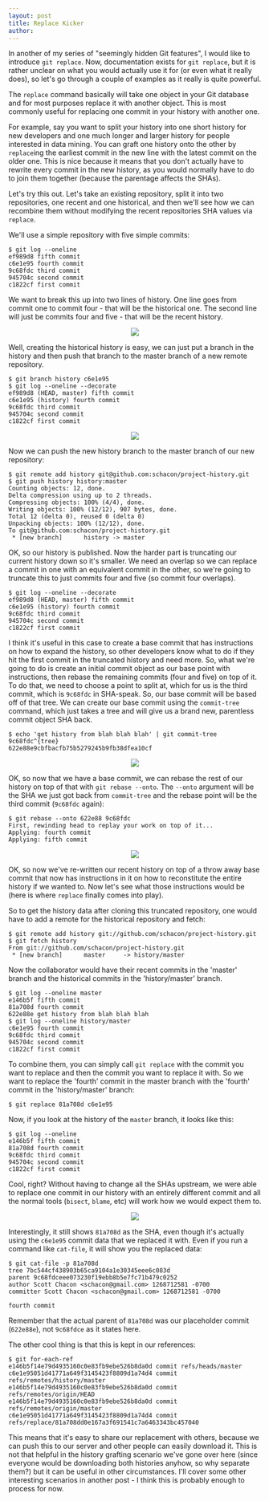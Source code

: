 ```yaml
---
layout: post
title: Replace Kicker
author:
---
```


In another of my series of "seemingly hidden Git features", I would like to
introduce `git replace`.  Now, documentation exists for `git replace`, but it
is rather unclear on what you would actually use it for (or even what it really
does), so let's go through a couple of examples as it really is quite powerful.

The `replace` command basically will take one object in your Git database and
for most purposes replace it with another object.  This is most commonly useful
for replacing one commit in your history with another one.

For example, say you want to split your history into one short history for
new developers and one much longer and larger history for people interested
in data mining.  You can graft one history onto the other by `replace`ing
the earliest commit in the new line with the latest commit on the older one.  This
is nice because it means that you don't actually have to rewrite every commit
in the new history, as you would normally have to do to join them together
(because the parentage affects the SHAs).

Let's try this out.  Let's take an existing repository, split it into two
repositories, one recent and one historical, and then we'll see how we can
recombine them without modifying the recent repositories SHA values via `replace`.

We'll use a simple repository with five simple commits:

	$ git log --oneline
	ef989d8 fifth commit
	c6e1e95 fourth commit
	9c68fdc third commit
	945704c second commit
	c1822cf first commit

We want to break this up into two lines of history.  One line goes from commit
one to commit four - that will be the historical one.  The second line will
just be commits four and five - that will be the recent history.

<center><img src="/images/replace1.png"></center>

Well, creating the historical history is easy, we can just put a branch in the
history and then push that branch to the master branch of a new remote repository.

	$ git branch history c6e1e95
	$ git log --oneline --decorate
	ef989d8 (HEAD, master) fifth commit
	c6e1e95 (history) fourth commit
	9c68fdc third commit
	945704c second commit
	c1822cf first commit

<center><img src="/images/replace2.png"></center>

Now we can push the new history branch to the master branch of our new repository:

	$ git remote add history git@github.com:schacon/project-history.git
	$ git push history history:master
	Counting objects: 12, done.
	Delta compression using up to 2 threads.
	Compressing objects: 100% (4/4), done.
	Writing objects: 100% (12/12), 907 bytes, done.
	Total 12 (delta 0), reused 0 (delta 0)
	Unpacking objects: 100% (12/12), done.
	To git@github.com:schacon/project-history.git
	 * [new branch]      history -> master

OK, so our history is published.  Now the harder part is truncating our current
history down so it's smaller.  We need an overlap so we can replace a commit
in one with an equivalent commit in the other, so we're going to truncate this
to just commits four and five (so commit four overlaps).

	$ git log --oneline --decorate
	ef989d8 (HEAD, master) fifth commit
	c6e1e95 (history) fourth commit
	9c68fdc third commit
	945704c second commit
	c1822cf first commit

I think it's useful in this case to create a base commit that has instructions
on how to expand the history, so other developers know what to do if they
hit the first commit in the truncated history and need more.  So, what we're
going to do is create an initial commit object as our base point with instructions,
then rebase the remaining commits (four and five) on top of it.  To do that,
we need to choose a point to split at, which for us is the third commit, which
is `9c68fdc` in SHA-speak.  So, our base commit will be based off of that tree.
We can create our base commit using the `commit-tree` command, which just takes
a tree and will give us a brand new, parentless commit object SHA back.

	$ echo 'get history from blah blah blah' | git commit-tree 9c68fdc^{tree}
	622e88e9cbfbacfb75b5279245b9fb38dfea10cf

<center><img src="/images/replace3.png"></center>

OK, so now that we have a base commit, we can rebase the rest of our history
on top of that with `git rebase --onto`.  The `--onto` argument will be the
SHA we just got back from `commit-tree` and the rebase point will be the third
commit (`9c68fdc` again):

	$ git rebase --onto 622e88 9c68fdc
	First, rewinding head to replay your work on top of it...
	Applying: fourth commit
	Applying: fifth commit

<center><img src="/images/replace4.png"></center>

OK, so now we've re-written our recent history on top of a throw away base commit
that now has instructions in it on how to reconstitute the entire history if
we wanted to. Now let's see what those instructions would be (here is where
`replace` finally comes into play).

So to get the history data after cloning this truncated repository, one would
have to add a remote for the historical repository and fetch:

	$ git remote add history git://github.com/schacon/project-history.git
	$ git fetch history
	From git://github.com/schacon/project-history.git
	 * [new branch]      master     -> history/master

Now the collaborator would have their recent commits in the 'master' branch
and the historical commits in the 'history/master' branch.

	$ git log --oneline master
	e146b5f fifth commit
	81a708d fourth commit
	622e88e get history from blah blah blah
	$ git log --oneline history/master
	c6e1e95 fourth commit
	9c68fdc third commit
	945704c second commit
	c1822cf first commit

To combine them, you can simply call `git replace` with the commit you want
to replace and then the commit you want to replace it with.  So we want to
replace the 'fourth' commit in the master branch with the 'fourth' commit in
the 'history/master' branch:

	$ git replace 81a708d c6e1e95

Now, if you look at the history of the `master` branch, it looks like this:

	$ git log --oneline
	e146b5f fifth commit
	81a708d fourth commit
	9c68fdc third commit
	945704c second commit
	c1822cf first commit

Cool, right?  Without having to change all the SHAs upstream, we were able to
replace one commit in our history with an entirely different commit and all the
normal tools (`bisect`, `blame`, etc) will work how we would expect them to.

<center><img src="/images/replace5.png"></center>

Interestingly, it still shows `81a708d` as the SHA, even though it's actually
using the `c6e1e95` commit data that we replaced it with.  Even if you run a
command like `cat-file`, it will show you the replaced data:

	$ git cat-file -p 81a708d
	tree 7bc544cf438903b65ca9104a1e30345eee6c083d
	parent 9c68fdceee073230f19ebb8b5e7fc71b479c0252
	author Scott Chacon <schacon@gmail.com> 1268712581 -0700
	committer Scott Chacon <schacon@gmail.com> 1268712581 -0700

	fourth commit

Remember that the actual parent of `81a708d` was our placeholder commit (`622e88e`),
not `9c68fdce` as it states here.

The other cool thing is that this is kept in our references:

	$ git for-each-ref
	e146b5f14e79d4935160c0e83fb9ebe526b8da0d commit	refs/heads/master
	c6e1e95051d41771a649f3145423f8809d1a74d4 commit	refs/remotes/history/master
	e146b5f14e79d4935160c0e83fb9ebe526b8da0d commit	refs/remotes/origin/HEAD
	e146b5f14e79d4935160c0e83fb9ebe526b8da0d commit	refs/remotes/origin/master
	c6e1e95051d41771a649f3145423f8809d1a74d4 commit	refs/replace/81a708dd0e167a3f691541c7a6463343bc457040

This means that it's easy to share our replacement with others, because we can
push this to our server and other people can easily download it.  This is not that
helpful in the history grafting scenario we've gone over here (since everyone
would be downloading both histories anyhow, so why separate them?) but it can
be useful in other circumstances.  I'll cover some other interesting scenarios
in another post - I think this is probably enough to process for now.


